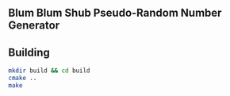 ## Blum Blum Shub Pseudo-Random Number Generator

## Building
```bash
mkdir build && cd build
cmake ..
make
